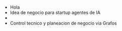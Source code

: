 - Hola
- Idea de negocio para startup agentes de IA
-
- Control tecnico y planeacion de negocio via Grafos